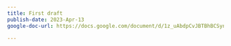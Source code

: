 ```yaml
---
title: First draft
publish-date: 2023-Apr-13
google-doc-url: https://docs.google.com/document/d/1z_uAbdpCvJBTBhBCSyn1VjdueMx9YUWQxLr0sFsyKWU/edit?usp=sharing

---
```

